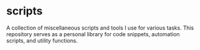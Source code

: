 # scripts
A collection of miscellaneous scripts and tools I use for various tasks. This repository serves as a personal library for code snippets, automation scripts, and utility functions.
